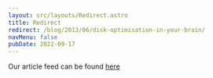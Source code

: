 ```yaml
---
layout: src/layouts/Redirect.astro
title: Redirect
redirect: /blog/2013/06/disk-optimisation-in-your-brain/
navMenu: false
pubDate: 2022-09-17
---
```

<div>
Our article feed can be found <a href="/blog/2013/06/disk-optimisation-in-your-brain/">here</a>
</div>
